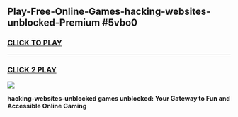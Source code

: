 
## Play-Free-Online-Games-hacking-websites-unblocked-Premium #5vbo0
<h3>
<a href="https://premium.freeplayer.one?title=hacking-websites-unblocked&ref=8M">CLICK TO PLAY</a></h3>
<hr>

<h3>
<a href="https://premium.freeplayer.one?title=hacking-websites-unblocked&ref=8M">CLICK 2 PLAY</a>
  
</h3>

<a href="https://premium.freeplayer.one?title=hacking-websites-unblocked&ref=8M"><img src="https://clearcache.store/games.png"></a>


**hacking-websites-unblocked games unblocked: Your Gateway to Fun and Accessible Online Gaming**
